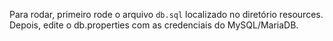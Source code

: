 Para rodar, primeiro rode o arquivo `db.sql` localizado no diretório resources.
Depois, edite o db.properties com as credenciais do MySQL/MariaDB.
